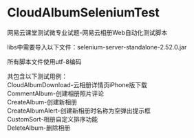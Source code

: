 # CloudAlbumSeleniumTest
网易云课堂测试微专业试题-网易云相册Web自动化测试脚本

libs中需要导入以下文件：selenium-server-standalone-2.52.0.jar

所有脚本文件使用utf-8编码

共包含以下测试用例：  
CloudAlbumDownload-云相册详情页iPhone版下载  
CommentAlbum-创建相册照片评论  
CreateAlbum-创建新相册  
CreateAlbumAlert-创建新相册时名称为空弹出提示框  
CustomSort-相册自定义排序功能  
DeleteAlbum-删除相册  
